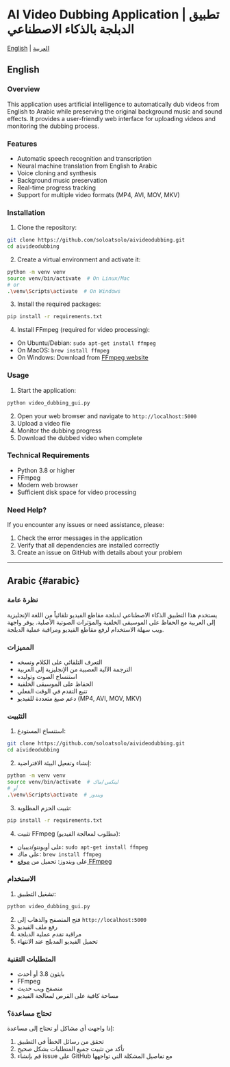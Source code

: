 # AI Video Dubbing Application | تطبيق الدبلجة بالذكاء الاصطناعي

[English](#english) | [العربية](#arabic)

## English

### Overview
This application uses artificial intelligence to automatically dub videos from English to Arabic while preserving the original background music and sound effects. It provides a user-friendly web interface for uploading videos and monitoring the dubbing process.

### Features
- Automatic speech recognition and transcription
- Neural machine translation from English to Arabic
- Voice cloning and synthesis
- Background music preservation
- Real-time progress tracking
- Support for multiple video formats (MP4, AVI, MOV, MKV)

### Installation
1. Clone the repository:
```bash
git clone https://github.com/soloatsolo/aivideodubbing.git
cd aivideodubbing
```

2. Create a virtual environment and activate it:
```bash
python -m venv venv
source venv/bin/activate  # On Linux/Mac
# or
.\venv\Scripts\activate  # On Windows
```

3. Install the required packages:
```bash
pip install -r requirements.txt
```

4. Install FFmpeg (required for video processing):
- On Ubuntu/Debian: `sudo apt-get install ffmpeg`
- On MacOS: `brew install ffmpeg`
- On Windows: Download from [FFmpeg website](https://ffmpeg.org/download.html)

### Usage
1. Start the application:
```bash
python video_dubbing_gui.py
```

2. Open your web browser and navigate to `http://localhost:5000`
3. Upload a video file
4. Monitor the dubbing progress
5. Download the dubbed video when complete

### Technical Requirements
- Python 3.8 or higher
- FFmpeg
- Modern web browser
- Sufficient disk space for video processing

### Need Help?
If you encounter any issues or need assistance, please:
1. Check the error messages in the application
2. Verify that all dependencies are installed correctly
3. Create an issue on GitHub with details about your problem

---

## Arabic {#arabic}

### نظرة عامة
يستخدم هذا التطبيق الذكاء الاصطناعي لدبلجة مقاطع الفيديو تلقائياً من اللغة الإنجليزية إلى العربية مع الحفاظ على الموسيقى الخلفية والمؤثرات الصوتية الأصلية. يوفر واجهة ويب سهلة الاستخدام لرفع مقاطع الفيديو ومراقبة عملية الدبلجة.

### المميزات
- التعرف التلقائي على الكلام ونسخه
- الترجمة الآلية العصبية من الإنجليزية إلى العربية
- استنساخ الصوت وتوليده
- الحفاظ على الموسيقى الخلفية
- تتبع التقدم في الوقت الفعلي
- دعم صيغ متعددة للفيديو (MP4, AVI, MOV, MKV)

### التثبيت
1. استنساخ المستودع:
```bash
git clone https://github.com/soloatsolo/aivideodubbing.git
cd aivideodubbing
```

2. إنشاء وتفعيل البيئة الافتراضية:
```bash
python -m venv venv
source venv/bin/activate  # لينكس/ماك
# أو
.\venv\Scripts\activate  # ويندوز
```

3. تثبيت الحزم المطلوبة:
```bash
pip install -r requirements.txt
```

4. تثبيت FFmpeg (مطلوب لمعالجة الفيديو):
- على أوبونتو/ديبيان: `sudo apt-get install ffmpeg`
- على ماك: `brew install ffmpeg`
- على ويندوز: تحميل من [موقع FFmpeg](https://ffmpeg.org/download.html)

### الاستخدام
1. تشغيل التطبيق:
```bash
python video_dubbing_gui.py
```

2. فتح المتصفح والذهاب إلى `http://localhost:5000`
3. رفع ملف الفيديو
4. مراقبة تقدم عملية الدبلجة
5. تحميل الفيديو المدبلج عند الانتهاء

### المتطلبات التقنية
- بايثون 3.8 أو أحدث
- FFmpeg
- متصفح ويب حديث
- مساحة كافية على القرص لمعالجة الفيديو

### تحتاج مساعدة؟
إذا واجهت أي مشاكل أو تحتاج إلى مساعدة:
1. تحقق من رسائل الخطأ في التطبيق
2. تأكد من تثبيت جميع المتطلبات بشكل صحيح
3. قم بإنشاء issue على GitHub مع تفاصيل المشكلة التي تواجهها